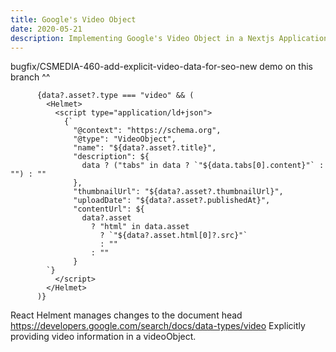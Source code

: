 ```yaml
---
title: Google's Video Object
date: 2020-05-21
description: Implementing Google's Video Object in a Nextjs Application
---
```


bugfix/CSMEDIA-460-add-explicit-video-data-for-seo-new
demo on this branch ^^

```
      {data?.asset?.type === "video" && (
        <Helmet>
          <script type="application/ld+json">
            {`
              "@context": "https://schema.org",
              "@type": "VideoObject",
              "name": "${data?.asset?.title}",
              "description": ${
                data ? ("tabs" in data ? `"${data.tabs[0].content}"` : "") : ""
              },
              "thumbnailUrl": "${data?.asset?.thumbnailUrl}",
              "uploadDate": "${data?.asset?.publishedAt}",
              "contentUrl": ${
                data?.asset
                  ? "html" in data.asset
                    ? `"${data?.asset.html[0]?.src}"`
                    : ""
                  : ""
              }
        `}
          </script>
        </Helmet>
      )}
```

React Helment manages changes to the document head
https://developers.google.com/search/docs/data-types/video
Explicitly providing video information in a videoObject.
